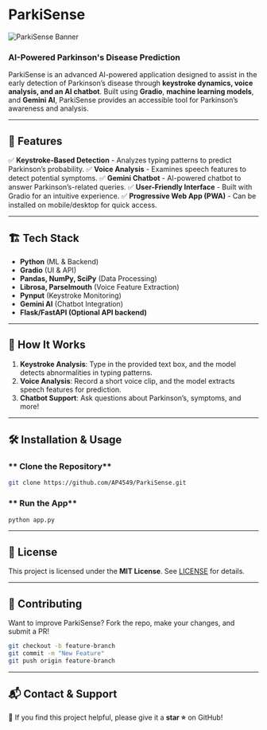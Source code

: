 # ParkiSense
![ParkiSense Banner](https://github.com/Pr1tZy/ParkiSense/blob/main/banner.png)

### AI-Powered Parkinson's Disease Prediction

ParkiSense is an advanced AI-powered application designed to assist in the early detection of Parkinson’s disease through **keystroke dynamics, voice analysis, and an AI chatbot**. Built using **Gradio**, **machine learning models**, and **Gemini AI**, ParkiSense provides an accessible tool for Parkinson’s awareness and analysis.

---

## 🚀 Features

✅ **Keystroke-Based Detection** - Analyzes typing patterns to predict Parkinson’s probability.
✅ **Voice Analysis** - Examines speech features to detect potential symptoms.
✅ **Gemini Chatbot** - AI-powered chatbot to answer Parkinson’s-related queries.
✅ **User-Friendly Interface** - Built with Gradio for an intuitive experience.
✅ **Progressive Web App (PWA)** - Can be installed on mobile/desktop for quick access.

---

## 🏗️ Tech Stack

- **Python** (ML & Backend)
- **Gradio** (UI & API)
- **Pandas, NumPy, SciPy** (Data Processing)
- **Librosa, Parselmouth** (Voice Feature Extraction)
- **Pynput** (Keystroke Monitoring)
- **Gemini AI** (Chatbot Integration)
- **Flask/FastAPI (Optional API backend)**

---

## 🎯 How It Works

1. **Keystroke Analysis**: Type in the provided text box, and the model detects abnormalities in typing patterns.
2. **Voice Analysis**: Record a short voice clip, and the model extracts speech features for prediction.
3. **Chatbot Support**: Ask questions about Parkinson’s, symptoms, and more!

---

## 🛠️ Installation & Usage

### ** Clone the Repository**
```bash
git clone https://github.com/AP4549/ParkiSense.git
```



### ** Run the App**
```bash
python app.py
```


---

## 📜 License

This project is licensed under the **MIT License**. See [LICENSE](LICENSE) for details.

---

## 🤝 Contributing

Want to improve ParkiSense? Fork the repo, make your changes, and submit a PR!

```bash
git checkout -b feature-branch
git commit -m "New Feature"
git push origin feature-branch
```

---

## 📬 Contact & Support 

🌟 If you find this project helpful, please give it a **star ⭐** on GitHub!

